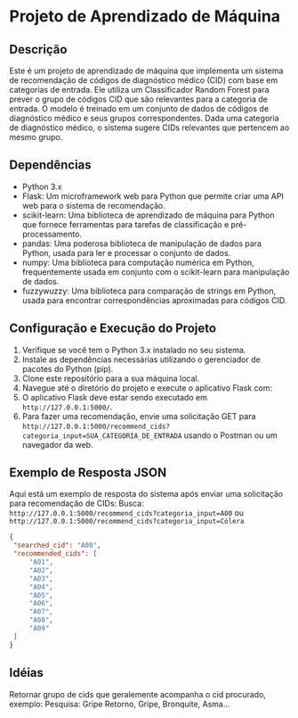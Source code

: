 # Projeto de Aprendizado de Máquina

## Descrição
Este é um projeto de aprendizado de máquina que implementa um sistema de recomendação de códigos de diagnóstico médico (CID) com base em categorias de entrada. Ele utiliza um Classificador Random Forest para prever o grupo de códigos CID que são relevantes para a categoria de entrada. O modelo é treinado em um conjunto de dados de códigos de diagnóstico médico e seus grupos correspondentes. Dada uma categoria de diagnóstico médico, o sistema sugere CIDs relevantes que pertencem ao mesmo grupo.

## Dependências
- Python 3.x
- Flask: Um microframework web para Python que permite criar uma API web para o sistema de recomendação.
- scikit-learn: Uma biblioteca de aprendizado de máquina para Python que fornece ferramentas para tarefas de classificação e pré-processamento.
- pandas: Uma poderosa biblioteca de manipulação de dados para Python, usada para ler e processar o conjunto de dados.
- numpy: Uma biblioteca para computação numérica em Python, frequentemente usada em conjunto com o scikit-learn para manipulação de dados.
- fuzzywuzzy: Uma biblioteca para comparação de strings em Python, usada para encontrar correspondências aproximadas para códigos CID.

## Configuração e Execução do Projeto
1. Verifique se você tem o Python 3.x instalado no seu sistema.
2. Instale as dependências necessárias utilizando o gerenciador de pacotes do Python (pip).
3. Clone este repositório para a sua máquina local.
4. Navegue até o diretório do projeto e execute o aplicativo Flask com: 
5. O aplicativo Flask deve estar sendo executado em `http://127.0.0.1:5000/`.
6. Para fazer uma recomendação, envie uma solicitação GET para `http://127.0.0.1:5000/recommend_cids?categoria_input=SUA_CATEGORIA_DE_ENTRADA` usando o Postman ou um navegador da web.

## Exemplo de Resposta JSON
Aqui está um exemplo de resposta do sistema após enviar uma solicitação para recomendação de CIDs:
Busca:
`http://127.0.0.1:5000/recommend_cids?categoria_input=A00` ou
`http://127.0.0.1:5000/recommend_cids?categoria_input=Cólera`
```json
{
 "searched_cid": "A00",
 "recommended_cids": [
     "A01",
     "A02",
     "A03",
     "A04",
     "A05",
     "A06",
     "A07",
     "A08",
     "A09"
 ]
}
```

## Idéias 
Retornar grupo de cids que geralemente acompanha o cid procurado, exemplo:
Pesquisa: Gripe
Retorno, Gripe, Bronquite, Asma...


